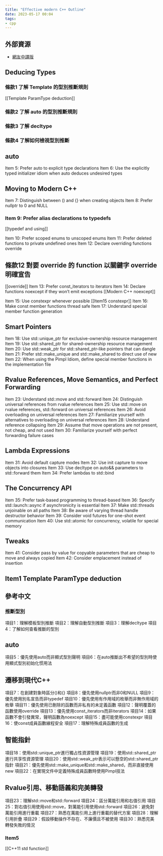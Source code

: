 ```yaml
---
title: "Effective modern C++ Outline"
date: 2023-05-17 00:04
tags:
- cpp
---
```

## 外部資源
- [網友中譯版](https://github.com/CnTransGroup/EffectiveModernCppChinese)

## Deducing Types

### 條款1 了解 Template 的型別推斷規則
[[Template ParamType deduction]]

### 條款2 了解 auto 的型別推斷規則


### 條款3 了解 decltype


### 條款4 了解如何檢視型別推斷

## auto
Item 5: Prefer auto to explicit type declarations
Item 6: Use the explicitly typed initializer idiom when auto deduces
undesired types

## Moving to Modern C++
Item 7: Distinguish between () and {} when creating objects
Item 8: Prefer nullptr to 0 and NULL
### Item 9: Prefer alias declarations to typedefs
[[typedef and using]]

Item 10: Prefer scoped enums to unscoped enums
Item 11: Prefer deleted functions to private undefined ones
Item 12: Declare overriding functions override
## 條款12 對要 override 的 function 以關鍵字 override 明確宣告 
[[override]]
Item 13: Prefer const_iterators to iterators
Item 14: Declare functions noexcept if they won’t emit exceptions
[[Modern C++ noexcept]]

Item 15: Use constexpr whenever possible
[[Item15 constexpr]]
Item 16: Make const member functions thread safe
Item 17: Understand special member function generation

## Smart Pointers
Item 18: Use std::unique_ptr for exclusive-ownership resource management
Item 19: Use std::shared_ptr for shared-ownership resource management
Item 20: Use std::weak_ptr for std::shared_ptr-like pointers that can dangle
Item 21: Prefer std::make_unique and std::make_shared to direct use of new
Item 22: When using the Pimpl Idiom, define special member functions in the implementation file

## Rvalue References, Move Semantics, and Perfect Forwarding
Item 23: Understand std::move and std::forward
Item 24: Distinguish universal references from rvalue references
Item 25: Use std::move on rvalue references, std::forward on universal references
Item 26: Avoid overloading on universal references
Item 27: Familiarize yourself with alternatives to overloading on universal references
Item 28: Understand reference collapsing
Item 29: Assume that move operations are not present, not cheap, and not used
Item 30: Familiarize yourself with perfect forwarding failure cases

## Lambda Expressions
Item 31: Avoid default capture modes
Item 32: Use init capture to move objects into closures
Item 33: Use decltype on auto&& parameters to std::forward them
Item 34: Prefer lambdas to std::bind

## The Concurrency API
Item 35: Prefer task-based programming to thread-based
Item 36: Specify std::launch::async if asynchronicity is essential
Item 37: Make std::threads unjoinable on all paths
Item 38: Be aware of varying thread handle destructor behavior
Item 39: Consider void futures for one-shot event communication
Item 40: Use std::atomic for concurrency, volatile for special memory

## Tweaks
Item 41: Consider pass by value for copyable parameters that are cheap to move and always copied
Item 42: Consider emplacement instead of insertion

## Item1 Template ParamType deduction



## 參考中文
###   推斷型別

項目1：理解模板型別推斷 項目2：理解自動型別推斷 項目3：理解decltype 項目4：了解如何查看推斷的型別

## auto

項目5：優先使用auto而非顯式型別聲明 項目6：在auto推斷出不希望的型別時使用顯式型別初始化惯用法

## 遷移到現代C++

項目7：在創建對象時區分()和{} 項目8：優先使用nullptr而非0和NULL 項目9：優先使用別名宣告而非typedef 項目10：優先使用有作用域的枚舉而非無作用域的枚舉 項目11：優先使用已刪除的函數而非私有的未定義函數 項目12：聲明覆蓋的函數使用override 項目13：優先使用const_iterators而非iterators 項目14：如果函數不會引發異常，聲明函數為noexcept 項目15：盡可能使用constexpr 項目16：使const成員函數線程安全 項目17：理解特殊成員函數的生成

## 智能指針

項目18：使用std::unique_ptr進行獨占性資源管理 項目19：使用std::shared_ptr進行共享性資源管理 項目20：使用std::weak_ptr表示可以懸空的std::shared_ptr指針 項目21：優先使用std::make_unique和std::make_shared，而非直接使用new 項目22：在實現文件中定義特殊成員函數時使用Pimpl技法

## Rvalue引用、移動語義和完美轉發

項目23：理解std::move和std::forward 項目24：區分萬能引用和右值引用 項目25：對右值引用使用std::move，對萬能引用使用std::forward 項目26：避免對萬能引用進行重載 項目27：熟悉在萬能引用上進行重載的替代方案 項目28：理解引用折疊 項目29：假設移動操作不存在、不廉價且不被使用 項目30：熟悉完美轉發失敗的情況


### Item5
[[C++11 std function]]



